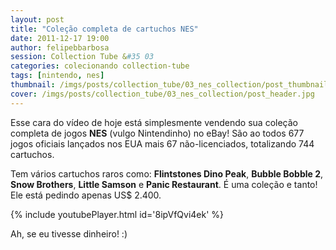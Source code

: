 ```yaml
---
layout: post
title: "Coleção completa de cartuchos NES"
date: 2011-12-17 19:00
author: felipebbarbosa
session: Collection Tube &#35 03
categories: colecionando collection-tube
tags: [nintendo, nes]
thumbnail: /imgs/posts/collection_tube/03_nes_collection/post_thumbnail.jpg
cover: /imgs/posts/collection_tube/03_nes_collection/post_header.jpg
---
```


Esse cara do vídeo de hoje está simplesmente vendendo sua coleção completa de jogos **NES**
(vulgo Nintendinho) no eBay! São ao todos 677 jogos oficiais lançados nos EUA mais 67
não-licenciados, totalizando 744 cartuchos.

<!--more-->

Tem vários cartuchos raros como: **Flintstones Dino Peak**, **Bubble Bobble 2**, **Snow Brothers**,
**Little Samson** e **Panic Restaurant**. É uma coleção e tanto! Ele está pedindo apenas US\$ 2.400.

{% include youtubePlayer.html id='8ipVfQvi4ek' %}

Ah, se eu tivesse dinheiro! :)
